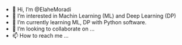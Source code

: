 - 👋 Hi, I’m @ElaheMoradi
- 👀 I’m interested in Machin Learning (ML) and Deep Learning (DP)
- 🌱 I’m currently learning ML, DP with Python software.
- 💞️ I’m looking to collaborate on ...
- 📫 How to reach me ...

<!---
ElaheMoradi/ElaheMoradi is a ✨ special ✨ repository because its `README.md` (this file) appears on your GitHub profile.
You can click the Preview link to take a look at your changes.
--->
